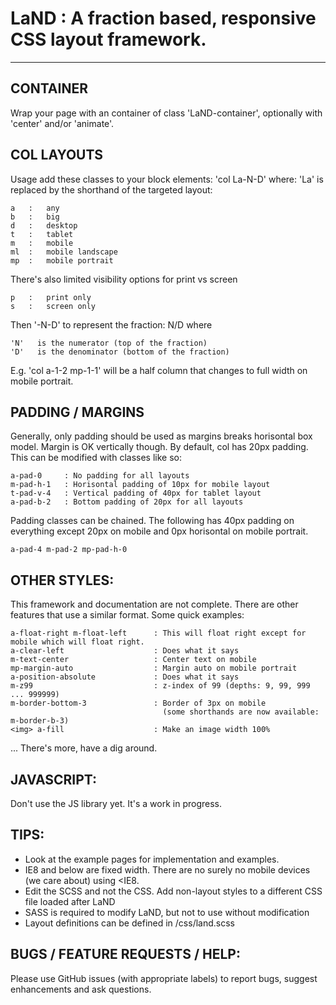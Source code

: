 # LaND :  A fraction based, responsive CSS layout framework.

---

## CONTAINER
Wrap your page with an container of class 'LaND-container', optionally with 'center' and/or 'animate'.

## COL LAYOUTS
Usage add these classes to your block elements: 'col La-N-D' where:
'La' is replaced by the shorthand of the targeted layout:
```
a   :   any
b   :   big
d   :   desktop
t   :   tablet
m   :   mobile
ml  :   mobile landscape
mp  :   mobile portrait
```

There's also limited visibility options for print vs screen
```
p   :   print only
s   :   screen only
```

Then '-N-D' to represent the fraction: N/D where
```
'N'   is the numerator (top of the fraction)
'D'   is the denominator (bottom of the fraction)
```

E.g. 'col a-1-2 mp-1-1' will be a half column that changes to full width on mobile portrait.

## PADDING / MARGINS
Generally, only padding should be used as margins breaks horisontal box model. Margin is OK vertically though.
By default, col has 20px padding. This can be modified with classes like so:

```
a-pad-0     : No padding for all layouts
m-pad-h-1   : Horisontal padding of 10px for mobile layout
t-pad-v-4   : Vertical padding of 40px for tablet layout
a-pad-b-2   : Bottom padding of 20px for all layouts
```

Padding classes can be chained. The following has 40px padding on everything except 20px on mobile and 0px horisontal on mobile portrait.
```
a-pad-4 m-pad-2 mp-pad-h-0
```

## OTHER STYLES:
This framework and documentation are not complete. There are other features that use a similar format. Some quick examples:
```
a-float-right m-float-left      : This will float right except for mobile which will float right.
a-clear-left                    : Does what it says
m-text-center                   : Center text on mobile
mp-margin-auto                  : Margin auto on mobile portrait
a-position-absolute             : Does what it says
m-z99                           : z-index of 99 (depths: 9, 99, 999 ... 999999)
m-border-bottom-3               : Border of 3px on mobile
                                  (some shorthands are now available: m-border-b-3)
<img> a-fill                    : Make an image width 100%
```

... There's more, have a dig around.

## JAVASCRIPT:
Don't use the JS library yet. It's a work in progress.

## TIPS:
* Look at the example pages for implementation and examples.
* IE8 and below are fixed width. There are no surely no mobile devices (we care about) using <IE8.
* Edit the SCSS and not the CSS. Add non-layout styles to a different CSS file loaded after LaND
* SASS is required to modify LaND, but not to use without modification
* Layout definitions can be defined in /css/land.scss

## BUGS / FEATURE REQUESTS / HELP:
Please use GitHub issues (with appropriate labels) to report bugs, suggest enhancements and ask questions.
